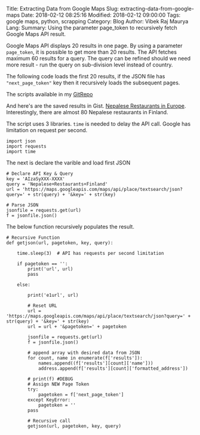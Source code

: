 Title: Extracting Data from Google Maps
Slug: extracting-data-from-google-maps
Date: 2018-02-12 08:25:16
Modified: 2018-02-12 09:00:00
Tags: google maps, python, scrapping
Category: Blog
Author: Vibek Raj Maurya
Lang: 
Summary: Using the parameter page_token to recursively fetch Google Maps API result.

Google Maps API displays 20 results in one page. By using a parameter ```page_token```, it is possible to get more than 20 results.  The API fetches maximum 60 results for a query. The query can be refined should we need more result - run the query on sub-division level instead of country.

The following code loads the first 20 results, if the JSON file has ```"next_page_token"``` key then it recursively loads the subsequent pages.

The scripts available in my [GitRepo](https://github.com/rvibek/Data-from-Google-Maps)

And here's are the saved results in Gist. [Nepalese Restaurants in Europe](https://gist.github.com/rvibek/e5aea8a9396ad10d5b8d42562c53cf08). Interestingly, there are almost 80 Nepalese restaurants in Finland. 

The script uses 3 libraries. ```time``` is needed to delay the API call. Google has limitation on request per second. 

```
import json
import requests
import time
```

The next is declare the varible and load first JSON
```
# Declare API Key & Query
key = 'AIzaSyXXX-XXXX'
query = 'Nepalese+Restaurants+Finland'
url = 'https://maps.googleapis.com/maps/api/place/textsearch/json?query=' + str(query) + '&key=' + str(key)

# Parse JSON
jsonfile = requests.get(url)
f = jsonfile.json()
```

The below function recursively populates the result.

```
# Recursive Function
def getjson(url, pagetoken, key, query):

    time.sleep(3)  # API has requests per second limitation

    if pagetoken == '':
        print('url', url)
        pass

    else:

        print('e1url', url)

        # Reset URL
        url = 'https://maps.googleapis.com/maps/api/place/textsearch/json?query=' + str(query) + '&key=' + str(key)
        url = url + '&pagetoken=' + pagetoken

        jsonfile = requests.get(url)
        f = jsonfile.json()

        # append array with desired data from JSON
        for count, name in enumerate(f['results']):
            names.append((f['results'][count]['name']))
            address.append(f['results'][count]['formatted_address'])

        # print(f) #DEBUG
        # Assign NEW Page Token
        try:
            pagetoken = f['next_page_token']
        except KeyError:
            pagetoken = ''
        pass

        # Recursive call
        getjson(url, pagetoken, key, query)
```

